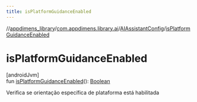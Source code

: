 ```yaml
---
title: isPlatformGuidanceEnabled
---
```

//[appdimens_library](../../../index.html)/[com.appdimens.library.ai](../index.html)/[AIAssistantConfig](index.html)/[isPlatformGuidanceEnabled](is-platform-guidance-enabled.html)



# isPlatformGuidanceEnabled



[androidJvm]\
fun [isPlatformGuidanceEnabled](is-platform-guidance-enabled.html)(): [Boolean](https://kotlinlang.org/api/core/kotlin-stdlib/kotlin/-boolean/index.html)



Verifica se orientação específica de plataforma está habilitada



